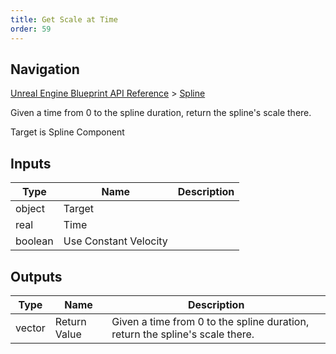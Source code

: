 ```yaml
---
title: Get Scale at Time
order: 59
---
```

## Navigation

[Unreal Engine Blueprint API Reference](https://dev.epicgames.com/documentation/en-us/unreal-engine/BlueprintAPI) > [Spline](https://dev.epicgames.com/documentation/en-us/unreal-engine/BlueprintAPI/Spline)

Given a time from 0 to the spline duration, return the spline's scale there.

Target is Spline Component

## Inputs

| Type | Name | Description |
| --- | --- | --- |
| object | Target |  |
| real | Time |  |
| boolean | Use Constant Velocity |  |

## Outputs

| Type | Name | Description |
| --- | --- | --- |
| vector | Return Value | Given a time from 0 to the spline duration, return the spline's scale there. |
